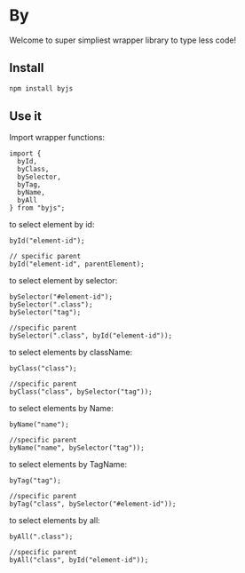 # By

Welcome to super simpliest wrapper library to type less code!

## Install

```bash
npm install byjs
```

## Use it

Import wrapper functions:

```node
import {
  byId,
  byClass,
  bySelector,
  byTag,
  byName,
  byAll
} from "byjs";
```

to select element by id:

```node
byId("element-id");

// specific parent
byId("element-id", parentElement);
```

to select element by selector:

```node
bySelector("#element-id");
bySelector(".class");
bySelector("tag");

//specific parent
bySelector(".class", byId("element-id"));

```

to select elements by className:

```node
byClass("class");

//specific parent
byClass("class", bySelector("tag"));
```

to select elements by Name:

```node
byName("name");

//specific parent
byName("name", bySelector("tag"));
```

to select elements by TagName:

```node
byTag("tag");

//specific parent
byTag("class", bySelector("#element-id"));
```

to select elements by all:

```node
byAll(".class");

//specific parent
byAll("class", byId("element-id"));
```
